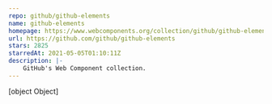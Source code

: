 ```yaml
---
repo: github/github-elements
name: github-elements
homepage: https://www.webcomponents.org/collection/github/github-elements
url: https://github.com/github/github-elements
stars: 2825
starredAt: 2021-05-05T01:10:11Z
description: |-
    GitHub's Web Component collection.
---
```


[object Object]
